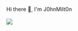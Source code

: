   Hi there 👋, I'm J0hnMilt0n  <br><br>
  <a href="https://J0hnMilt0n.github.io">
    <img src="https://img.shields.io/badge/GitHub-181717?style=for-the-badge&logo=github&logoColor=white"/>
  </a>
  <i class="fa fa-github" aria-hidden="true"></i>
<!--
- 🔭 I’m currently working on ...
- 🌱 I’m currently learning ...
- 👯 I’m looking to collaborate on ...
- 🤔 I’m looking for help with ...
- 💬 Ask me about ...
- 📫 How to reach me: ...
- 😄 Pronouns: ...
- ⚡ Fun fact: ...
-->
<link rel="stylesheet" href="https://cdnjs.cloudflare.com/ajax/libs/font-awesome/6.6.0/css/all.min.css" integrity="sha512-Kc323vGBEqzTmouAECnVceyQqyqdsSiqLQISBL29aUW4U/M7pSPA/gEUZQqv1cwx4OnYxTxve5UMg5GT6L4JJg==" crossorigin="anonymous" referrerpolicy="no-referrer" />
